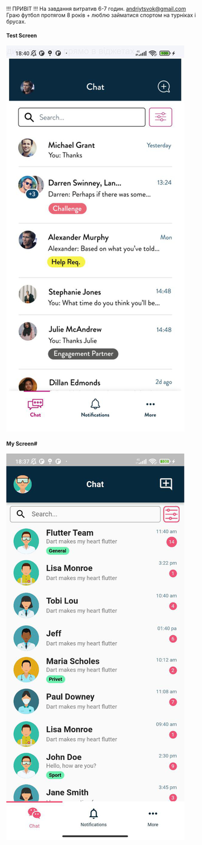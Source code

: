   !!! ПРИВІТ !!!
На завдання витратив 6-7 годин.
andriytsvok@gmail.com
Граю футбол протягом 8 років + люблю займатися спортом на турніках і брусах.

#### Test Screen ####

![Test Screen](assets/test_screen.png)

#### My Screen#

![My Screen](assets/my_screen.png)
